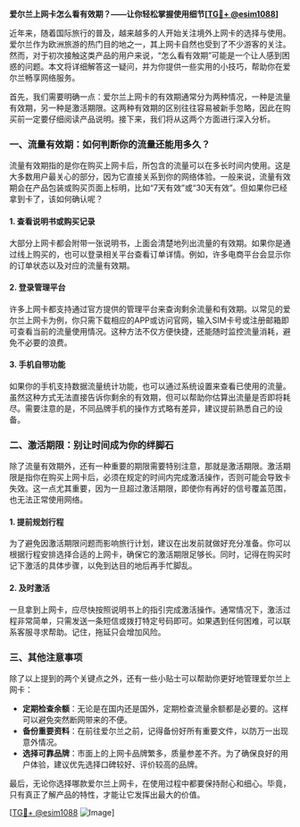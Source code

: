 **爱尔兰上网卡怎么看有效期？——让你轻松掌握使用细节[[TG💪+ @esim1088](https://t.me/s/esim1088)]**

近年来，随着国际旅行的普及，越来越多的人开始关注境外上网卡的选择与使用。爱尔兰作为欧洲旅游的热门目的地之一，其上网卡自然也受到了不少游客的关注。然而，对于初次接触这类产品的用户来说，“怎么看有效期”可能是一个让人感到困惑的问题。本文将详细解答这一疑问，并为你提供一些实用的小技巧，帮助你在爱尔兰畅享网络服务。

首先，我们需要明确一点：爱尔兰上网卡的有效期通常分为两种情况，一种是流量有效期，另一种是激活期限。这两种有效期的区别往往容易被新手忽略，因此在购买前一定要仔细阅读产品说明。接下来，我们将从这两个方面进行深入分析。

### 一、流量有效期：如何判断你的流量还能用多久？

流量有效期指的是你在购买上网卡后，所包含的流量可以在多长时间内使用。这是大多数用户最关心的部分，因为它直接关系到你的网络体验。一般来说，流量有效期会在产品包装或购买页面上标明，比如“7天有效”或“30天有效”。但如果你已经拿到卡了，该如何确认呢？

#### 1. 查看说明书或购买记录

大部分上网卡都会附带一张说明书，上面会清楚地列出流量的有效期。如果你是通过线上购买的，也可以登录相关平台查看订单详情。例如，许多电商平台会显示你的订单状态以及对应的流量有效期。

#### 2. 登录管理平台

许多上网卡都支持通过官方提供的管理平台来查询剩余流量和有效期。以常见的爱尔兰上网卡为例，你只需下载相应的APP或访问官网，输入SIM卡号或注册邮箱即可查看当前的流量使用情况。这种方法不仅方便快捷，还能随时监控流量消耗，避免不必要的浪费。

#### 3. 手机自带功能

如果你的手机支持数据流量统计功能，也可以通过系统设置来查看已使用的流量。虽然这种方式无法直接告诉你剩余的有效期，但可以帮助你估算出流量是否即将耗尽。需要注意的是，不同品牌手机的操作方式略有差异，建议提前熟悉自己的设备。

### 二、激活期限：别让时间成为你的绊脚石

除了流量有效期外，还有一种重要的期限需要特别注意，那就是激活期限。激活期限是指你在购买上网卡后，必须在规定的时间内完成激活操作，否则可能会导致卡失效。这一点尤其重要，因为一旦超过激活期限，即使你有再好的信号覆盖范围，也无法正常使用网络。

#### 1. 提前规划行程

为了避免因激活期限问题而影响旅行计划，建议在出发前就做好充分准备。你可以根据行程安排选择合适的上网卡，确保它的激活期限足够长。同时，记得在购买时记下激活的具体步骤，以免到达目的地后再手忙脚乱。

#### 2. 及时激活

一旦拿到上网卡，应尽快按照说明书上的指引完成激活操作。通常情况下，激活过程非常简单，只需发送一条短信或拨打特定号码即可。如果遇到任何困难，可以联系客服寻求帮助。记住，拖延只会增加风险。

### 三、其他注意事项

除了以上提到的两个关键点之外，还有一些小贴士可以帮助你更好地管理爱尔兰上网卡：

- **定期检查余额**：无论是在国内还是国外，定期检查流量余额都是必要的。这样可以避免突然断网带来的不便。
- **备份重要资料**：在前往爱尔兰之前，记得备份好所有重要文件，以防万一出现意外情况。
- **选择可靠品牌**：市面上的上网卡品牌繁多，质量参差不齐。为了确保良好的用户体验，建议优先选择口碑较好、评价较高的品牌。

最后，无论你选择哪款爱尔兰上网卡，在使用过程中都要保持耐心和细心。毕竟，只有真正了解产品的特性，才能让它发挥出最大的价值。

[[TG💪+ @esim1088](https://t.me/s/esim1088) ![Image](https://i.postimg.cc/4NQfJmqS/Snipaste-2025-05-13-00-14-12.png)]